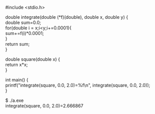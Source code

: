#include <stdio.h>

double integrate(double (*f)(double), double x, double y) {<br>
    double sum=0.0;<br>
    for(double i = x;i<y;i+=0.0001){<br>
        sum+=f(i)*0.0001;<br>
    }<br>
    return sum;<br>
}

double square(double x) {<br>
    return x*x;<br>
}

int main() {<br>
    printf("integrate(square, 0.0, 2.0)=%f\n", integrate(square, 0.0, 2.0));<br>
}<br>

$ ./a.exe<br>
integrate(square, 0.0, 2.0)=2.666867<br>

